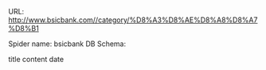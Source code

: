 URL: http://www.bsicbank.com//category/%D8%A3%D8%AE%D8%A8%D8%A7%D8%B1

Spider name: bsicbank
DB Schema:

title
content
date